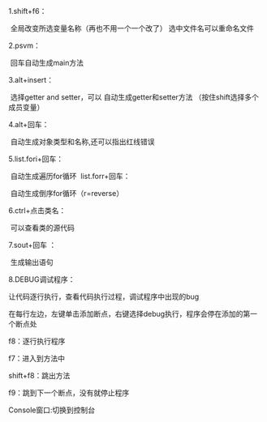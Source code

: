 1.shift+f6：

​		全局改变所选变量名称（再也不用一个一个改了）
​		选中文件名可以重命名文件

2.psvm：

​		回车自动生成main方法

3.alt+insert：

​		选择getter and setter，可以 自动生成getter和setter方法		（按住shift选择多个成员变量）

4.alt+回车：

​		自动生成对象类型和名称,还可以指出红线错误

5.list.fori+回车：

​		自动生成遍历for循环
​	list.forr+回车：

​		自动生成倒序for循环（r=reverse）

6.ctrl+点击类名：

​		可以查看类的源代码

7.sout+回车 ：

​		生成输出语句

8.DEBUG调试程序：

让代码逐行执行，查看代码执行过程，调试程序中出现的bug

在每行左边，左键单击添加断点，右键选择debug执行，程序会停在添加的第一个断点处

f8：逐行执行程序

f7：进入到方法中

shift+f8：跳出方法

f9：跳到下一个断点，没有就停止程序

Console窗口:切换到控制台